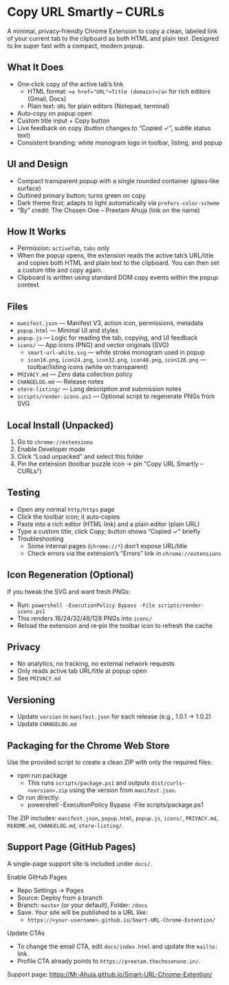 ﻿# Copy URL Smartly – CURLs

A minimal, privacy‑friendly Chrome Extension to copy a clean, labeled link of your current tab to the clipboard as both HTML and plain text. Designed to be super fast with a compact, modern popup.

## What It Does
- One‑click copy of the active tab’s link
  - HTML format: `<a href="URL">Title (domain)</a>` for rich editors (Gmail, Docs)
  - Plain text: `URL` for plain editors (Notepad, terminal)
- Auto‑copy on popup open
- Custom title input + Copy button
- Live feedback on copy (button changes to “Copied ✓”, subtle status text)
- Consistent branding: white monogram logo in toolbar, listing, and popup

## UI and Design
- Compact transparent popup with a single rounded container (glass‑like surface)
- Outlined primary button; turns green on copy
- Dark theme first; adapts to light automatically via `prefers-color-scheme`
- “By” credit: The Chosen One – Preetam Ahuja (link on the name)

## How It Works
- Permission: `activeTab`, `tabs` only
- When the popup opens, the extension reads the active tab’s URL/title and copies both HTML and plain text to the clipboard. You can then set a custom title and copy again.
- Clipboard is written using standard DOM copy events within the popup context.

## Files
- `manifest.json` — Manifest V3, action icon, permissions, metadata
- `popup.html` — Minimal UI and styles
- `popup.js` — Logic for reading the tab, copying, and UI feedback
- `icons/` — App icons (PNG) and vector originals (SVG)
  - `smart-url-white.svg` — white stroke monogram used in popup
  - `icon16.png`, `icon24.png`, `icon32.png`, `icon48.png`, `icon128.png` — toolbar/listing icons (white on transparent)
- `PRIVACY.md` — Zero data collection policy
- `CHANGELOG.md` — Release notes
- `store-listing/` — Long description and submission notes
- `scripts/render-icons.ps1` — Optional script to regenerate PNGs from SVG

## Local Install (Unpacked)
1) Go to `chrome://extensions`
2) Enable Developer mode
3) Click “Load unpacked” and select this folder
4) Pin the extension (toolbar puzzle icon → pin “Copy URL Smartly – CURLs”)

## Testing
- Open any normal `http/https` page
- Click the toolbar icon; it auto‑copies
- Paste into a rich editor (HTML link) and a plain editor (plain URL)
- Type a custom title, click Copy; button shows “Copied ✓” briefly
- Troubleshooting
  - Some internal pages (`chrome://*`) don’t expose URL/title
  - Check errors via the extension’s “Errors” link in `chrome://extensions`

## Icon Regeneration (Optional)
If you tweak the SVG and want fresh PNGs:
- Run: `powershell -ExecutionPolicy Bypass -File scripts/render-icons.ps1`
- This renders 16/24/32/48/128 PNGs into `icons/`
- Reload the extension and re‑pin the toolbar icon to refresh the cache

## Privacy
- No analytics, no tracking, no external network requests
- Only reads active tab URL/title at popup open
- See `PRIVACY.md`

## Versioning
- Update `version` in `manifest.json` for each release (e.g., 1.0.1 → 1.0.2)
- Update `CHANGELOG.md`

## Packaging for the Chrome Web Store
Use the provided script to create a clean ZIP with only the required files.

- npm run package
  - This runs `scripts/package.ps1` and outputs `dist/curls-<version>.zip` using the version from `manifest.json`.
- Or run directly:
  - powershell -ExecutionPolicy Bypass -File scripts/package.ps1

The ZIP includes: `manifest.json`, `popup.html`, `popup.js`, `icons/`, `PRIVACY.md`, `README.md`, `CHANGELOG.md`, `store-listing/`.



## Support Page (GitHub Pages)
A single-page support site is included under `docs/`.

Enable GitHub Pages
- Repo Settings → Pages
- Source: Deploy from a branch
- Branch: `master` (or your default), Folder: `/docs`
- Save. Your site will be published to a URL like:
  - `https://<your-username>.github.io/Smart-URL-Chrome-Extention/`

Update CTAs
- To change the email CTA, edit `docs/index.html` and update the `mailto:` link.
- Profile CTA already points to `https://preetam.thechosenone.in/`.

Support page: https://Mr-Ahuja.github.io/Smart-URL-Chrome-Extention/

